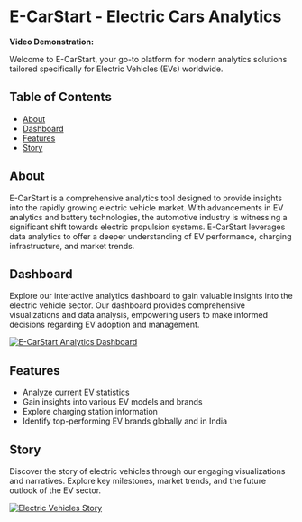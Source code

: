# E-CarStart - Electric Cars Analytics

**Video Demonstration:**

Welcome to E-CarStart, your go-to platform for modern analytics solutions tailored specifically for Electric Vehicles (EVs) worldwide.

## Table of Contents

- [About](#about)
- [Dashboard](#dashboard)
- [Features](#features)
- [Story](#story)

## About

E-CarStart is a comprehensive analytics tool designed to provide insights into the rapidly growing electric vehicle market. With advancements in EV analytics and battery technologies, the automotive industry is witnessing a significant shift towards electric propulsion systems. E-CarStart leverages data analytics to offer a deeper understanding of EV performance, charging infrastructure, and market trends.

## Dashboard

Explore our interactive analytics dashboard to gain valuable insights into the electric vehicle sector. Our dashboard provides comprehensive visualizations and data analysis, empowering users to make informed decisions regarding EV adoption and management.

[![E-CarStart Analytics Dashboard](https://public.tableau.com/static/images/EV/EV_17141393310770/ELECTRICVEHICLEANALYTICDASHBOARD/1_rss.png)](#)

## Features

- Analyze current EV statistics
- Gain insights into various EV models and brands
- Explore charging station information
- Identify top-performing EV brands globally and in India

## Story

Discover the story of electric vehicles through our engaging visualizations and narratives. Explore key milestones, market trends, and the future outlook of the EV sector.

[![Electric Vehicles Story](https://public.tableau.com/static/images/ST/STORY_17141397350850/STORYOFELECTRICVEHICLES/1_rss.png)](#)
